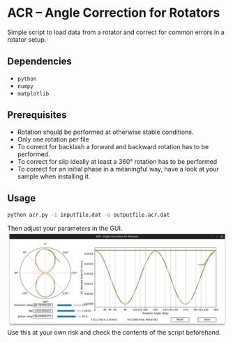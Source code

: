 # ACR – Angle Correction for Rotators

Simple script to load data from a rotator and correct for common errors in a rotator setup.

## Dependencies
- `python`
- `numpy`
- `matplotlib`

## Prerequisites

- Rotation should be performed at otherwise stable conditions.
- Only one rotation per file
- To correct for backlash a forward and backward rotation has to be performed.
- To correct for slip ideally at least a 360° rotation has to be performed
- To correct for an initial phase in a meaningful way, have a look at your sample when installing it.

## Usage
```sh
python acr.py -i inputfile.dat -o outputfile.acr.dat
```
Then adjust your parameters in the GUI.
![GUI](img/acr_gui_sample.png)
Use this at your own risk and check the contents of the script beforehand.


